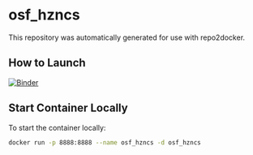 # osf_hzncs
This repository was automatically generated for use with repo2docker.

## How to Launch
[![Binder](https://mybinder.org/badge_logo.svg)](https://notebooks.gesis.org/binder/v2/gh/Meet261/osf_hzncs/HEAD?urlpath=rstudio)

## Start Container Locally
To start the container locally:

```bash
docker run -p 8888:8888 --name osf_hzncs -d osf_hzncs
```
